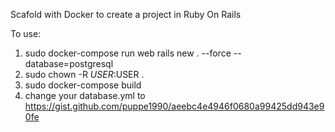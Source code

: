 Scafold with Docker to create a project in Ruby On Rails

To use:
1. sudo docker-compose run web rails new . --force --database=postgresql
2. sudo chown -R $USER:$USER .
3. sudo docker-compose build
4. change your database.yml to https://gist.github.com/puppe1990/aeebc4e4946f0680a99425dd943e90fe
